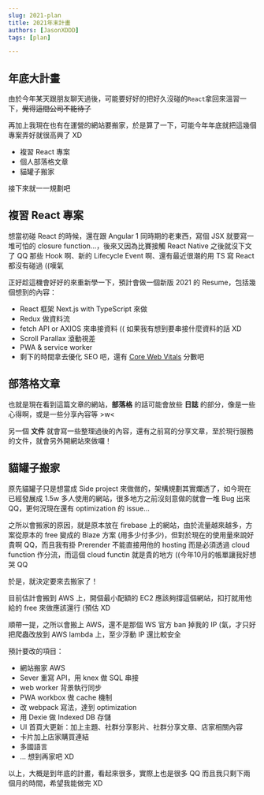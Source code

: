 ```yaml
---
slug: 2021-plan
title: 2021年末計畫
authors: [JasonXDDD]
tags: [plan]

---
```


## 年底大計畫

由於今年某天跟朋友聊天過後，可能要好好的把好久沒碰的`React`拿回來溫習一下，~~覺得這間公司不能待了~~

再加上我現在也有在運營的網站要搬家，於是算了一下，可能今年年底就把這幾個專案弄好就很高興了 XD

- 複習 React 專案
- 個人部落格文章
- 貓罐子搬家

接下來就一一規劃吧



## 複習 React 專案

想當初碰 React 的時候，還在跟 Angular 1 同時期的老東西，寫個 JSX 就要寫一堆可怕的 closure function...，後來又因為比賽接觸 React Native 之後就沒下文了 QQ 那些 Hook 啊、新的 Lifecycle Event 啊、還有最近很潮的用 TS 寫 React 都沒有碰過 ((嘆氣

正好趁這機會好好的來重新學一下，預計會做一個新版 2021 的 Resume，包括幾個想到的內容：

- React 框架 Next.js with TypeScript 來做
- Redux 做資料流
- fetch API or AXIOS 來串接資料 (( 如果我有想到要串接什麼資料的話 XD
- Scroll Parallax 滾動視差
- PWA & service worker
- 剩下的時間拿去優化 SEO 吧，還有 [Core Web Vitals](https://web.dev/vitals/) 分數吧



## 部落格文章

也就是現在看到這篇文章的網站，**部落格** 的話可能會放些 **日誌** 的部分，像是一些心得啊，或是一些分享內容等 >w<

另一個 **文件** 就會寫一些整理過後的內容，還有之前寫的分享文章，至於現行服務的文件，就會另外開網站來做囉！



## 貓罐子搬家

原先貓罐子只是想當成 Side project 來做做的，架構規劃其實爛透了，如今現在已經發展成 1.5w 多人使用的網站，很多地方之前沒刻意做的就會一堆 Bug 出來 QQ，更何況現在還有 optimization 的 issue...

之所以會搬家的原因，就是原本放在 firebase 上的網站，由於流量越來越多，方案從原本的 free 變成的 Blaze 方案 (用多少付多少)，但對於現在的使用量來說好貴啊 QQ，而且我有掛 Prerender 不能直接用他的 hosting 而是必須透過 cloud function 作分流，而這個 cloud functin 就是貴的地方 ((今年10月的帳單讓我好想哭 QQ

於是，就決定要來去搬家了！

目前估計會搬到 AWS 上，開個最小配額的 EC2 應該夠撐這個網站，扣打就用他給的 free 來做應該還行 (預估 XD

順帶一提，之所以會搬上 AWS，還不是那個 WS 官方 ban 掉我的 IP (氣，才只好把爬蟲改放到 AWS lambda 上，至少浮動 IP 還比較安全

預計要改的項目：

- 網站搬家 AWS
- Sever 重寫 API，用 knex 做 SQL 串接
- web worker 背景執行同步
- PWA workbox 做 cache 機制
- 改 webpack 寫法，達到 optimization
- 用 Dexie 做 Indexed DB 存儲
- UI 首頁大更新：加上主題、社群分享影片、社群分享文章、店家相關內容
- 卡片加上店家購買連結
- 多國語言
- ... 想到再家吧 XD



以上，大概是到年底的計畫，看起來很多，實際上也是很多 QQ
而且我只剩下兩個月的時間，希望我能做完 XD